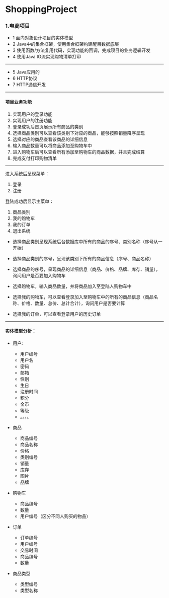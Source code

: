 # ShoppingProject
### 1.电商项目
- 1 面向对象设计项目的实体模型
- 2 Java中的集合框架，使用集合框架构建醒目数据底层
- 3 使用函数/方法复用代码，实现功能的回调，完成项目的业务逻辑开发
-  4 使用Java IO流实现购物清单打印
---
- 5 Java应用的
- 6 HTTP协议
- 7 HTTP通信开发
---
#### 项目业务功能 
1. 实现用户的登录功能
2. 实现用户的注册功能
3. 登录成功后首页展示所有商品的类别
4. 选择商品类别可以查看该类别下对应的商品，能够按照销量降序呈现
5. 选择对应的商品查看该商品的详细信息
6. 输入商品数量可以将商品添加至购物车中
7. 进入购物车后可以查看所有添加至购物车的商品数据，并且完成结算
8. 完成支付打印购物清单
---
进入系统后呈现菜单：
1. 登录
2. 注册

登陆成功后显示主菜单：
1. 商品类别
2. 我的购物车
3. 我的订单
4. 退出系统

- 选择商品类别呈现系统后台数据库中所有的商品的序号、类别名称（序号从一开始）

- 选择商品类别的序号，呈现该类别下所有的商品信息（序号、商品名称）

- 选择商品的序号，呈现商品的详细信息（商品、价格、品牌、库存、销量），询问用户是否要加入购物车

- 选择购物车，输入商品数量，并将商品加入至登陆人购物车中

- 选择我的购物车，可以查看登录加入至购物车中的所有的商品信息（商品名称、价格、数量、总价、总计合计），询问用户是否要计算

- 选择我的订单，可以查看登录用户的历史订单

-----------------------------------------------
#### 实体模型分析：

-  用户:
	- 用户编号
	- 用户名
	- 密码
	- 邮箱
	- 性别
	- 生日
	- 注册时间
	- 积分
	- 金币
	- 等级
	- 。。。。	


-  商品
	- 商品编号
	- 商品名称
	- 价格
	- 类别编号
	- 销量
	- 库存
	- 图片
	- 品牌
		

-  购物车
	- 商品编号
	- 数量
	- 用户编号（区分不同人购买的物品）
	
-  订单
	- 订单编号
	- 用户编号
	- 交易时间
	- 商品编号
	- 数量

-  商品类型
   - 类型编号
	- 类型名称
